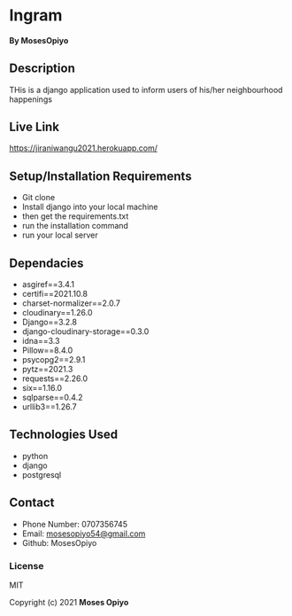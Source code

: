 # Ingram

#### By **MosesOpiyo**

## Description
THis is a django application used to inform users of his/her neighbourhood happenings

## Live Link
https://jiraniwangu2021.herokuapp.com/

## Setup/Installation Requirements
* Git clone
* Install django into your local machine
* then get the requirements.txt
* run the installation command
* run your local server


## Dependacies
* asgiref==3.4.1
* certifi==2021.10.8
* charset-normalizer==2.0.7
* cloudinary==1.26.0
* Django==3.2.8
* django-cloudinary-storage==0.3.0
* idna==3.3
* Pillow==8.4.0
* psycopg2==2.9.1
* pytz==2021.3
* requests==2.26.0
* six==1.16.0
* sqlparse==0.4.2
* urllib3==1.26.7


## Technologies Used

 * python
 * django
 * postgresql


## Contact

* Phone Number: 0707356745
* Email: mosesopiyo54@gmail.com
* Github: MosesOpiyo

### License

MIT

Copyright (c) 2021 **Moses Opiyo**
